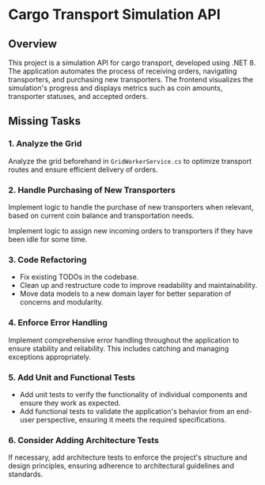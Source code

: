 # Cargo Transport Simulation API

## Overview

This project is a simulation API for cargo transport, developed using .NET 8. The application automates the process of receiving orders, navigating transporters, and purchasing new transporters. The frontend visualizes the simulation's progress and displays metrics such as coin amounts, transporter statuses, and accepted orders.

## Missing Tasks

### 1. Analyze the Grid

Analyze the grid beforehand in `GridWorkerService.cs` to optimize transport routes and ensure efficient delivery of orders.

### 2. Handle Purchasing of New Transporters

Implement logic to handle the purchase of new transporters when relevant, based on current coin balance and transportation needs.

Implement logic to assign new incoming orders to transporters if they have been idle for some time.
### 3. Code Refactoring

- Fix existing TODOs in the codebase.
- Clean up and restructure code to improve readability and maintainability.
- Move data models to a new domain layer for better separation of concerns and modularity.

### 4. Enforce Error Handling

Implement comprehensive error handling throughout the application to ensure stability and reliability. This includes catching and managing exceptions appropriately.

### 5. Add Unit and Functional Tests

- Add unit tests to verify the functionality of individual components and ensure they work as expected.
- Add functional tests to validate the application's behavior from an end-user perspective, ensuring it meets the required specifications.

### 6. Consider Adding Architecture Tests

If necessary, add architecture tests to enforce the project's structure and design principles, ensuring adherence to architectural guidelines and standards.
